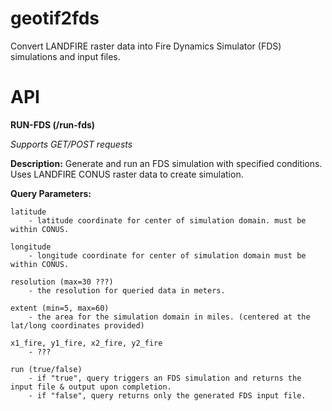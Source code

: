 # geotif2fds
Convert LANDFIRE raster data into Fire Dynamics Simulator (FDS) simulations and input files.

# API 
**RUN-FDS (/run-fds)**

*Supports GET/POST requests*

**Description:** Generate and run an FDS simulation with specified conditions. Uses LANDFIRE CONUS raster data to create simulation.

**Query Parameters:**

    latitude
        - latitude coordinate for center of simulation domain. must be within CONUS.
        
    longitude
        - longitude coordinate for center of simulation domain must be within CONUS.
        
    resolution (max=30 ???)
        - the resolution for queried data in meters.
        
    extent (min=5, max=60)
        - the area for the simulation domain in miles. (centered at the lat/long coordinates provided)
        
    x1_fire, y1_fire, x2_fire, y2_fire
        - ???
        
    run (true/false)
        - if "true", query triggers an FDS simulation and returns the input file & output upon completion. 
        - if "false", query returns only the generated FDS input file.
